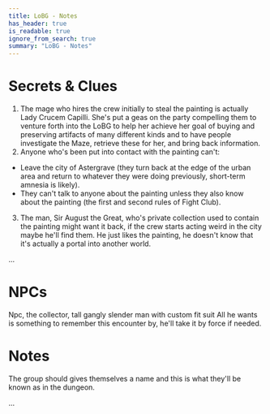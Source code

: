 ```yaml
---
title: LoBG - Notes
has_header: true
is_readable: true
ignore_from_search: true
summary: "LoBG - Notes"
---
```


# Secrets & Clues

1. The mage who hires the crew initially to steal the painting is actually Lady Crucem Capilli. She's put a geas on the party compelling them to venture forth into the LoBG to help her achieve her goal of buying and preserving artifacts of many different kinds and to have people investigate the Maze, retrieve these for her, and bring back information.
2. Anyone who's been put into contact with the painting can't:
  - Leave the city of Astergrave (they turn back at the edge of the urban area and return to whatever they were doing previously, short-term amnesia is likely).
  - They can't talk to anyone about the painting unless they also know about the painting (the first and second rules of Fight Club).
3. The man, Sir August the Great, who's private collection used to contain the painting might want it back, if the crew starts acting weird in the city maybe he'll find them. He just likes the painting, he doesn't know that it's actually a portal into another world.

...

# NPCs

Npc, the collector,  tall gangly slender man with custom fit suit
 All he wants is something to remember this encounter by, he'll take it by force if needed. 


# Notes

The group should gives themselves a name and this is what they'll be known as in the dungeon. 

...